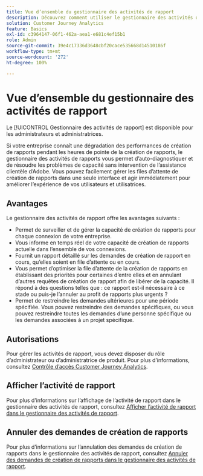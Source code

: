 ```yaml
---
title: Vue d’ensemble du gestionnaire des activités de rapport
description: Découvrez comment utiliser le gestionnaire des activités de rapport pour diagnostiquer et corriger les problèmes de capacité pendant les heures de pointe de la création de rapports.
solution: Customer Journey Analytics
feature: Basics
exl-id: c3964147-06f1-462a-aea1-e681c4ef15b1
role: Admin
source-git-commit: 39e4c17336d3648cbf20cace535668d14510186f
workflow-type: tm+mt
source-wordcount: '272'
ht-degree: 100%

---
```


# Vue d’ensemble du gestionnaire des activités de rapport

Le [!UICONTROL Gestionnaire des activités de rapport] est disponible pour les administrateurs et administratrices.

Si votre entreprise connaît une dégradation des performances de création de rapports pendant les heures de pointe de la création de rapports, le gestionnaire des activités de rapports vous permet d’auto-diagnostiquer et de résoudre les problèmes de capacité sans intervention de l’assistance clientèle d’Adobe. Vous pouvez facilement gérer les files d’attente de création de rapports dans une seule interface et agir immédiatement pour améliorer l’expérience de vos utilisateurs et utilisatrices.

## Avantages

Le gestionnaire des activités de rapport offre les avantages suivants :

* Permet de surveiller et de gérer la capacité de création de rapports pour chaque connexion de votre entreprise.
* Vous informe en temps réel de votre capacité de création de rapports actuelle dans l’ensemble de vos connexions.
* Fournit un rapport détaillé sur les demandes de création de rapport en cours, qu’elles soient en file d’attente ou en cours.
* Vous permet d’optimiser la file d’attente de la création de rapports en établissant des priorités pour certaines d’entre elles et en annulant d’autres requêtes de création de rapport afin de libérer de la capacité. Il répond à des questions telles que : ce rapport est-il nécessaire à ce stade ou puis-je l’annuler au profit de rapports plus urgents ?
* Permet de restreindre les demandes ultérieures pour une période spécifiée. Vous pouvez restreindre des demandes spécifiques, ou vous pouvez restreindre toutes les demandes d’une personne spécifique ou les demandes associées à un projet spécifique.

## Autorisations

<!-- update for CJA -->

Pour gérer les activités de rapport, vous devez disposer du rôle d’administrateur ou d’administratrice de produit. Pour plus d’informations, consultez [Contrôle d’accès Customer Journey Analytics](/help/technotes/access-control.md).

## Afficher l’activité de rapport

Pour plus d’informations sur l’affichage de l’activité de rapport dans le gestionnaire des activités de rapport, consultez [Afficher l’activité de rapport dans le gestionnaire des activités de rapport](/help/reporting-activity-manager/reporting-activity.md).

## Annuler des demandes de création de rapports

Pour plus d’informations sur l’annulation des demandes de création de rapports dans le gestionnaire des activités de rapport, consultez [Annuler des demandes de création de rapports dans le gestionnaire des activités de rapport](/help/reporting-activity-manager/reporting-activity-cancel-requests.md).

